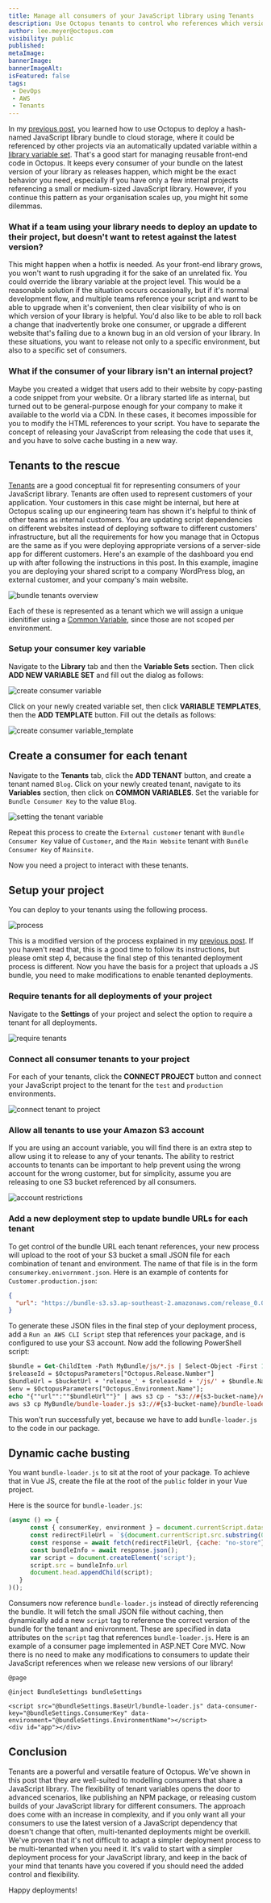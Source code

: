 ```yaml
---
title: Manage all consumers of your JavaScript library using Tenants
description: Use Octopus tenants to control who references which version of your JavaScript library project.
author: lee.meyer@octopus.com
visibility: public
published: 
metaImage: 
bannerImage: 
bannerImageAlt: 
isFeatured: false
tags:
 - DevOps
 - AWS
 - Tenants
---
```


In my [previous post](https://octopus.com/blog/deploying-javascript-library-project-with-octopus), you learned how to use Octopus to deploy a hash-named JavaScript library bundle to cloud storage, where it could be referenced by other projects via an automatically updated variable within a [library variable set](https://octopus.com/docs/projects/variables/library-variable-sets). That's a good start for managing reusable front-end code in Octopus. It keeps every consumer of your bundle on the latest version of your library as releases happen, which might be the exact behavior you need, especially if you have only a few internal projects referencing a small or medium-sized JavaScript library. However, if you continue this pattern as your organisation scales up, you might hit some dilemmas.

### What if a team using your library needs to deploy an update to their project, but doesn't want to retest against the latest version?

This might happen when a hotfix is needed. As your front-end library grows, you won't want to rush upgrading it for the sake of an unrelated fix. You could override the library variable at the project level. This would be a reasonable solution if the situation occurs occasionally, but if it's normal development flow, and multiple teams reference your script and want to be able to upgrade when it's convenient, then clear visibility of who is on which version of your library is helpful. You'd also like to be able to roll back a change that inadvertently broke one consumer, or upgrade a different website that's failing due to a known bug in an old version of your library. In these situations, you want to release not only to a specific environment, but also to a specific set of consumers.  

### What if the consumer of your library isn't an internal project?

Maybe you created a widget that users add to their website by copy-pasting a code snippet from your website. Or a library started life as internal, but turned out to be general-purpose enough for your company to make it available to the world via a CDN. In these cases, it becomes impossible for you to modify the HTML references to your script. You have to separate the concept of releasing your JavaScript from releasing the code that uses it, and you have to solve cache busting in a new way.

## Tenants to the rescue

[Tenants](https://octopus.com/docs/tenants) are a good conceptual fit for representing consumers of your JavaScript library. Tenants are often used to represent customers of your application. Your customers in this case might be internal, but here at Octopus scaling up our engineering team has shown it's helpful to think of other teams as internal customers. You are updating script dependencies on different websites instead of deploying software to different customers' infrastructure, but all the requirements for how you manage that in Octopus are the same as if you were deploying appropriate versions of a server-side app for different customers. Here's an example of the dashboard you end up with after following the instructions in this post. In this example, imagine you are deploying your shared script to a company WordPress blog, an external customer, and your company's main website. 

![bundle tenants overview](bundle-tenants.gif)

Each of these is represented as a tenant which we will assign a unique idenitifier using a [Common Variable](https://octopus.com/docs/tenants/tenant-variables#common-variables), since those are not scoped per environment.

### Setup your consumer key variable

Navigate to the **Library** tab and then the **Variable Sets** section. Then click **ADD NEW VARIABLE SET** and fill out the dialog as follows:

![create consumer variable](consumer_variable.png)

Click on your newly created variable set, then click **VARIABLE TEMPLATES**, then the **ADD TEMPLATE** button. Fill out the details as follows:

![create consumer variable_template](consumer_template.png)

## Create a consumer for each tenant

Navigate to the **Tenants** tab, click the **ADD TENANT** button, and create a tenant named `Blog`. Click on your newly created tenant, navigate to its **Variables** section, then click on  **COMMON VARIABLES**. Set the variable for `Bundle Consumer Key` to the value `Blog`.

![setting the tenant variable](tenant_variable.gif)

Repeat this process to create the `External customer` tenant with `Bundle Consumer Key` value of `Customer`, and the `Main Website` tenant with `Bundle Consumer Key` of `Mainsite`.

Now you need a project to interact with these tenants. 

## Setup your project

You can deploy to your tenants using the following process.

![process](bundle-tenants-process.gif)

This is a modified version of the process explained in my [previous post](https://octopus.com/blog/deploying-javascript-library-project-with-octopus). If you haven't read that, this is a good time to follow its instructions, but please omit step 4, because the final step of this tenanted deployment process is different. Now you have the basis for a project that uploads a JS bundle, you need to make modifications to enable tenanted deployments.

### Require tenants for all deployments of your project

Navigate to the **Settings** of your project and select the option to require a tenant for all deployments.

![require tenants](require_tenants.gif)

### Connect all consumer tenants to your project

For each of your tenants, click the **CONNECT PROJECT** button and connect your JavaScript project to the tenant for the `test` and `production` environments.

![connect tenant to project](connect_to_project.gif)

### Allow all tenants to use your Amazon S3 account

If you are using an account variable, you will find there is an extra step to allow using it to release to any of your tenants. The ability to restrict accounts to tenants can be important to help prevent using the wrong account for the wrong customer, but for simplicity, assume you are releasing to one S3 bucket referenced by all consumers. 

![account restrictions](account_restrictions.png)

### Add a new deployment step to update bundle URLs for each tenant

To get control of the bundle URL each tenant references, your new process will upload to the root of your S3 bucket a small JSON file for each combination of tenant and environment. The name of that file is in the form `consumerkey.enivornment.json`. Here is an example of contents for `Customer.production.json`:

```json
{
  "url": "https://bundle-s3.s3.ap-southeast-2.amazonaws.com/release_0.0.112/js/app.69e902e8.js" 
}
```

To generate these JSON files in the final step of your deployment process, add a `Run an AWS CLI Script` step that references your package, and is configured to use your S3 account. Now add the following PowerShell script:

```ps
$bundle = Get-ChildItem -Path MyBundle/js/*.js | Select-Object -First 1
$releaseId = $OctopusParameters["Octopus.Release.Number"]
$bundleUrl = $bucketUrl + 'release_' + $releaseId + '/js/' + $bundle.Name
$env = $OctopusParameters["Octopus.Environment.Name"];
echo "{""url"":""$bundleUrl""}" | aws s3 cp - "s3://#{s3-bucket-name}/#{BundleConsumerKey}.$env.json" --acl public-read
aws s3 cp MyBundle/bundle-loader.js s3://#{s3-bucket-name}/bundle-loader.js --acl public-read
```

This won't run successfully yet, because we have to add `bundle-loader.js` to the code in our package.

## Dynamic cache busting

You want `bundle-loader.js` to sit at the root of your package. To achieve that in Vue JS, create the file at the root of the `public` folder in your Vue project. 

Here is the source for `bundle-loader.js`: 

```js
(async () => {
      const { consumerKey, environment } = document.currentScript.dataset;
      const redirectFileUrl = `${document.currentScript.src.substring(0, document.currentScript.src.lastIndexOf('/'))}/${consumerKey}.${environment}.json`;
      const response = await fetch(redirectFileUrl, {cache: "no-store"});
      const bundleInfo = await response.json();
      var script = document.createElement('script');
      script.src = bundleInfo.url
      document.head.appendChild(script);
   }
)();
```

Consumers now reference `bundle-loader.js` instead of directly referencing the bundle. It will fetch the small JSON file without caching, then dynamically add a new `script` tag to reference the correct version of the bundle for the tenant and enivronment. These are specified in data attributes on the `script` tag that references `bundle-loader.js`. Here is an example of a consumer page implemented in ASP.NET Core MVC. Now there is no need to make any modifications to consumers to update their JavaScript references when we release new versions of our library!

```razor
@page

@inject BundleSettings bundleSettings

<script src="@bundleSettings.BaseUrl/bundle-loader.js" data-consumer-key="@bundleSettings.ConsumerKey" data-environment="@bundleSettings.EnvironmentName"></script>
<div id="app"></div>
```

## Conclusion

Tenants are a powerful and versatile feature of Octopus. We've shown in this post that they are well-suited to modelling consumers that share a JavaScript library. The flexibility of tenant variables opens the door to advanced scenarios, like publishing an NPM package, or releasing custom builds of your JavaScript library for different consumers. The approach does come with an increase in complexity, and if you only want all your consumers to use the latest version of a JavaScript dependency that doesn't change that often, multi-tenanted deployments might be overkill. We've proven that it's not difficult to adapt a simpler deployment process to be multi-tenanted when you need it. It's valid to start with a simpler deployment process for your JavaScript library, and keep in the back of your mind that tenants have you covered if you should need the added control and flexibility.

Happy deployments!
